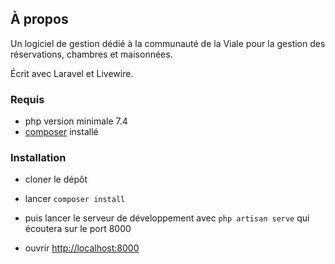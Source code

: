 ## À propos

Un logiciel de gestion dédié à la communauté de la Viale pour la gestion des réservations, chambres et maisonnées.

Écrit avec Laravel et Livewire.

### Requis 

- php version minimale 7.4
- [composer](https://getcomposer.org) installé

### Installation

- cloner le dépôt
- lancer `composer install`

- puis lancer le serveur de développement avec `php artisan serve` qui écoutera sur le port 8000

- ouvrir [http://localhost:8000](http://localhost:8000)
